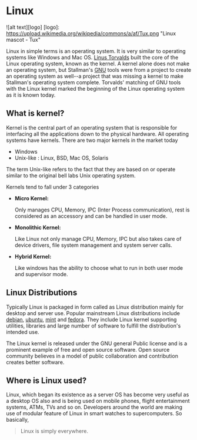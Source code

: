 # Linux
![alt text][logo]
[logo]: https://upload.wikimedia.org/wikipedia/commons/a/af/Tux.png "Linux mascot - Tux"

Linux in simple terms is an operating system. It is very similar to operating systems like Windows and Mac OS. [Linus Torvalds](https://en.wikipedia.org/wiki/Linus_Torvalds) built the core of the Linux operating system, known as the kernel. A kernel alone does not make an operating system, but Stallman's [GNU](https://en.wikipedia.org/wiki/GNU) tools were from a project to create an operating system as well--a project that was missing a kernel to make Stallman's operating system complete. Torvalds' matching of GNU tools with the Linux kernel marked the beginning of the Linux operating system as it is known today.

## What is kernel?
Kernel is the central part of an operating system that is responsible for interfacing all the applications down to the physical hardware. All operating systems have kernels. There are two major kernels in the market today
- Windows
- Unix-like : Linux, BSD, Mac OS, Solaris

The term Unix-like refers to the fact that they are based on or operate similar to the original bell labs Unix operating system.

Kernels tend to fall under 3 categories
- **Micro Kernel:**

    Only manages CPU, Memory, IPC (Inter Process communication), rest is considered as an accessory and can be handled in user mode.

- **Monolithic Kernel:**

    Like Linux not only manage CPU, Memory, IPC but also takes care of device drivers, file system management and  system server calls.

- **Hybrid Kernel:**

    Like windows has the ability to choose what to run in both user mode and supervisor mode.

## Linux Distributions

Typically Linux is packaged in form called as Linux distribution mainly for desktop and server use. Popular mainstream Linux distributions include [debian](https://www.debian.org), [ubuntu](http://www.ubuntu.com/), [mint](https://www.linuxmint.com/) and [fedora](https://getfedora.org/). They include Linux kernel supporting utilities, libraries and large number of software to fulfill the distribution's intended use.

The Linux kernel is released under the GNU general Public license and is a prominent example of free and open source software. Open source community believes in a model of public collaboration and contribution creates better software.  

## Where is Linux used?

Linux, which began its existence as a server OS has become very useful as a desktop OS also and is being used on mobile phones, flight entertainment systems, ATMs, TVs and so on. Developers around the world are making use of modular feature of Linux in smart watches to supercomputers. So basically,

> Linux is simply everywhere.
